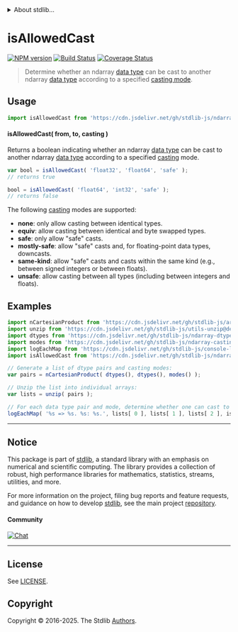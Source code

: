 <!--

@license Apache-2.0

Copyright (c) 2018 The Stdlib Authors.

Licensed under the Apache License, Version 2.0 (the "License");
you may not use this file except in compliance with the License.
You may obtain a copy of the License at

   http://www.apache.org/licenses/LICENSE-2.0

Unless required by applicable law or agreed to in writing, software
distributed under the License is distributed on an "AS IS" BASIS,
WITHOUT WARRANTIES OR CONDITIONS OF ANY KIND, either express or implied.
See the License for the specific language governing permissions and
limitations under the License.

-->


<details>
  <summary>
    About stdlib...
  </summary>
  <p>We believe in a future in which the web is a preferred environment for numerical computation. To help realize this future, we've built stdlib. stdlib is a standard library, with an emphasis on numerical and scientific computation, written in JavaScript (and C) for execution in browsers and in Node.js.</p>
  <p>The library is fully decomposable, being architected in such a way that you can swap out and mix and match APIs and functionality to cater to your exact preferences and use cases.</p>
  <p>When you use stdlib, you can be absolutely certain that you are using the most thorough, rigorous, well-written, studied, documented, tested, measured, and high-quality code out there.</p>
  <p>To join us in bringing numerical computing to the web, get started by checking us out on <a href="https://github.com/stdlib-js/stdlib">GitHub</a>, and please consider <a href="https://opencollective.com/stdlib">financially supporting stdlib</a>. We greatly appreciate your continued support!</p>
</details>

# isAllowedCast

[![NPM version][npm-image]][npm-url] [![Build Status][test-image]][test-url] [![Coverage Status][coverage-image]][coverage-url] <!-- [![dependencies][dependencies-image]][dependencies-url] -->

> Determine whether an ndarray [data type][@stdlib/ndarray/dtypes] can be cast to another ndarray [data type][@stdlib/ndarray/dtypes] according to a specified [casting mode][@stdlib/ndarray/casting-modes].

<!-- Section to include introductory text. Make sure to keep an empty line after the intro `section` element and another before the `/section` close. -->

<section class="intro">

</section>

<!-- /.intro -->

<!-- Package usage documentation. -->



<section class="usage">

## Usage

```javascript
import isAllowedCast from 'https://cdn.jsdelivr.net/gh/stdlib-js/ndarray-base-assert-is-allowed-data-type-cast@deno/mod.js';
```

#### isAllowedCast( from, to, casting )

Returns a boolean indicating whether an ndarray [data type][@stdlib/ndarray/dtypes] can be cast to another ndarray [data type][@stdlib/ndarray/dtypes] according to a specified [casting][@stdlib/ndarray/casting-modes] mode.

```javascript
var bool = isAllowedCast( 'float32', 'float64', 'safe' );
// returns true

bool = isAllowedCast( 'float64', 'int32', 'safe' );
// returns false
```

The following [casting][@stdlib/ndarray/casting-modes] modes are supported:

-   **none**: only allow casting between identical types.
-   **equiv**: allow casting between identical and byte swapped types.
-   **safe**: only allow "safe" casts.
-   **mostly-safe**: allow "safe" casts and, for floating-point data types, downcasts.
-   **same-kind**: allow "safe" casts and casts within the same kind (e.g., between signed integers or between floats).
-   **unsafe**: allow casting between all types (including between integers and floats).

</section>

<!-- /.usage -->

<!-- Package usage notes. Make sure to keep an empty line after the `section` element and another before the `/section` close. -->

<section class="notes">

</section>

<!-- /.notes -->

<!-- Package usage examples. -->

<section class="examples">

## Examples

<!-- eslint no-undef: "error" -->

```javascript
import nCartesianProduct from 'https://cdn.jsdelivr.net/gh/stdlib-js/array-base-n-cartesian-product@deno/mod.js';
import unzip from 'https://cdn.jsdelivr.net/gh/stdlib-js/utils-unzip@deno/mod.js';
import dtypes from 'https://cdn.jsdelivr.net/gh/stdlib-js/ndarray-dtypes@deno/mod.js';
import modes from 'https://cdn.jsdelivr.net/gh/stdlib-js/ndarray-casting-modes@deno/mod.js';
import logEachMap from 'https://cdn.jsdelivr.net/gh/stdlib-js/console-log-each-map@deno/mod.js';
import isAllowedCast from 'https://cdn.jsdelivr.net/gh/stdlib-js/ndarray-base-assert-is-allowed-data-type-cast@deno/mod.js';

// Generate a list of dtype pairs and casting modes:
var pairs = nCartesianProduct( dtypes(), dtypes(), modes() );

// Unzip the list into individual arrays:
var lists = unzip( pairs );

// For each data type pair and mode, determine whether one can cast to another data type:
logEachMap( '%s => %s. %s: %s.', lists[ 0 ], lists[ 1 ], lists[ 2 ], isAllowedCast );
```

</section>

<!-- /.examples -->

<!-- Section to include cited references. If references are included, add a horizontal rule *before* the section. Make sure to keep an empty line after the `section` element and another before the `/section` close. -->

<section class="references">

</section>

<!-- /.references -->

<!-- Section for related `stdlib` packages. Do not manually edit this section, as it is automatically populated. -->

<section class="related">

</section>

<!-- /.related -->

<!-- Section for all links. Make sure to keep an empty line after the `section` element and another before the `/section` close. -->


<section class="main-repo" >

* * *

## Notice

This package is part of [stdlib][stdlib], a standard library with an emphasis on numerical and scientific computing. The library provides a collection of robust, high performance libraries for mathematics, statistics, streams, utilities, and more.

For more information on the project, filing bug reports and feature requests, and guidance on how to develop [stdlib][stdlib], see the main project [repository][stdlib].

#### Community

[![Chat][chat-image]][chat-url]

---

## License

See [LICENSE][stdlib-license].


## Copyright

Copyright &copy; 2016-2025. The Stdlib [Authors][stdlib-authors].

</section>

<!-- /.stdlib -->

<!-- Section for all links. Make sure to keep an empty line after the `section` element and another before the `/section` close. -->

<section class="links">

[npm-image]: http://img.shields.io/npm/v/@stdlib/ndarray-base-assert-is-allowed-data-type-cast.svg
[npm-url]: https://npmjs.org/package/@stdlib/ndarray-base-assert-is-allowed-data-type-cast

[test-image]: https://github.com/stdlib-js/ndarray-base-assert-is-allowed-data-type-cast/actions/workflows/test.yml/badge.svg?branch=main
[test-url]: https://github.com/stdlib-js/ndarray-base-assert-is-allowed-data-type-cast/actions/workflows/test.yml?query=branch:main

[coverage-image]: https://img.shields.io/codecov/c/github/stdlib-js/ndarray-base-assert-is-allowed-data-type-cast/main.svg
[coverage-url]: https://codecov.io/github/stdlib-js/ndarray-base-assert-is-allowed-data-type-cast?branch=main

<!--

[dependencies-image]: https://img.shields.io/david/stdlib-js/ndarray-base-assert-is-allowed-data-type-cast.svg
[dependencies-url]: https://david-dm.org/stdlib-js/ndarray-base-assert-is-allowed-data-type-cast/main

-->

[chat-image]: https://img.shields.io/gitter/room/stdlib-js/stdlib.svg
[chat-url]: https://app.gitter.im/#/room/#stdlib-js_stdlib:gitter.im

[stdlib]: https://github.com/stdlib-js/stdlib

[stdlib-authors]: https://github.com/stdlib-js/stdlib/graphs/contributors

[umd]: https://github.com/umdjs/umd
[es-module]: https://developer.mozilla.org/en-US/docs/Web/JavaScript/Guide/Modules

[deno-url]: https://github.com/stdlib-js/ndarray-base-assert-is-allowed-data-type-cast/tree/deno
[deno-readme]: https://github.com/stdlib-js/ndarray-base-assert-is-allowed-data-type-cast/blob/deno/README.md
[umd-url]: https://github.com/stdlib-js/ndarray-base-assert-is-allowed-data-type-cast/tree/umd
[umd-readme]: https://github.com/stdlib-js/ndarray-base-assert-is-allowed-data-type-cast/blob/umd/README.md
[esm-url]: https://github.com/stdlib-js/ndarray-base-assert-is-allowed-data-type-cast/tree/esm
[esm-readme]: https://github.com/stdlib-js/ndarray-base-assert-is-allowed-data-type-cast/blob/esm/README.md
[branches-url]: https://github.com/stdlib-js/ndarray-base-assert-is-allowed-data-type-cast/blob/main/branches.md

[stdlib-license]: https://raw.githubusercontent.com/stdlib-js/ndarray-base-assert-is-allowed-data-type-cast/main/LICENSE

[@stdlib/ndarray/dtypes]: https://github.com/stdlib-js/ndarray-dtypes/tree/deno

[@stdlib/ndarray/casting-modes]: https://github.com/stdlib-js/ndarray-casting-modes/tree/deno

</section>

<!-- /.links -->
